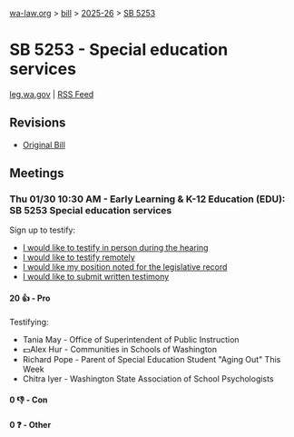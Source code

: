 [wa-law.org](/) > [bill](/bill/) > [2025-26](/bill/2025-26/) > [SB 5253](/bill/2025-26/sb/5253/)

# SB 5253 - Special education services
[leg.wa.gov](https://app.leg.wa.gov/billsummary?BillNumber=5253&Year=2025&Initiative=false) | [RSS Feed](./rss.xml)

## Revisions
* [Original Bill](1/)

## Meetings
### Thu 01/30 10:30 AM - Early Learning & K-12 Education (EDU): SB 5253 Special education services
Sign up to testify:
* [I would like to testify in person during the hearing](https://app.leg.wa.gov/csi/Testifier/Add?chamber=House&mId=32557&aId=161979&caId=24973&tId=1)
* [I would like to testify remotely](https://app.leg.wa.gov/csi/Testifier/Add?chamber=House&mId=32557&aId=161979&caId=24973&tId=2)
* [I would like my position noted for the legislative record](https://app.leg.wa.gov/csi/Testifier/Add?chamber=House&mId=32557&aId=161979&caId=24973&tId=3)
* [I would like to submit written testimony](https://app.leg.wa.gov/csi/Testifier/Add?chamber=House&mId=32557&aId=161979&caId=24973&tId=4)

#### 20 👍 - Pro
Testifying:
* Tania May - Office of Superintendent of Public Instruction
* 💵Alex Hur - Communities in Schools of Washington
* Richard Pope - Parent of Special Education Student "Aging Out" This Week
* Chitra Iyer - Washington State Association of School Psychologists

#### 0 👎 - Con

#### 0 ❓ - Other

